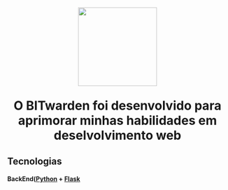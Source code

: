 <h1 align=center>
  <img height="180em" src="https://github.com/IcaroM-CdC/Password-generator/blob/master/web/src/assets/Bitwarden.png" 
</h1>

O BITwarden foi desenvolvido para aprimorar minhas habilidades em deselvolvimento web


## Tecnologias

#### BackEnd([Python](https://www.python.org/) + [Flask](https://flask.palletsprojects.com/en/1.1.x/)
